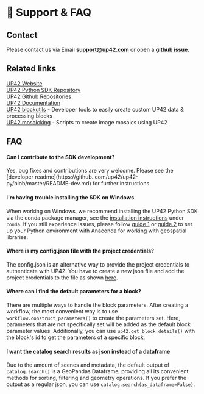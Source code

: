 # :email: Support & FAQ

## **Contact**

Please contact us via Email **[support@up42.com](mailto:support@up42.com)** or open a **[github issue](https://github.com/up42/up42-py/issues)**.

## **Related links**

[UP42 Website](https://up42.com)   
[UP42 Python SDK Repository](https://github.com/up42/up42-py)    
[UP42 Github Repositories](https://github.com/up42)  
[UP42 Documentation](https://docs.up42.com)  
[UP42 blockutils](https://blockutils.up42.com/) - Developer tools to easily create custom UP42 data & processing blocks   
[UP42 mosaicking](https://github.com/up42/mosaicking) - Scripts to create image mosaics using UP42   

## **FAQ**

#### **Can I contribute to the SDK development?**
Yes, bug fixes and contributions are very welcome. Please see the [developer readme](https://github.
com/up42/up42-py/blob/master/README-dev.md) for further instructions.

#### **I'm having trouble installing the SDK on Windows**
When working on Windows, we recommend installing the UP42 Python SDK via the conda package manager, see
the [installation instructions](installation.md) under `conda`. If you still experience issues,
please follow [guide 1](http://www.acgeospatial.co.uk/python-geospatial-workflows-prt1-anaconda/) or
[guide 2](https://chrieke.medium.com/howto-install-python-for-geospatial-applications-1dbc82433c05)
to set up your Python environment with Anaconda for working with geospatial libraries.

#### **Where is my config.json file with the project credentials?**
The config.json is an alternative way to provide the project credentials to authenticate with UP42.
You have to create a new json file and add the project credentials to the file as shown 
[here](authentication.md).

#### **Where can I find the default parameters for a block?**
There are multiple ways to handle the block parameters. After creating a workflow, the most convenient way is 
to use `workflow.construct_parameters()` to create the parameters set. Here, parameters that are not specifically 
set will be added as the default block parameter values. Additionally, you can use `up42.get_block_details()` with
the block's id to get the parameters of a specific block.

#### **I want the catalog search results as json instead of a dataframe**
Due to the amount of scenes and metadata, the default output of `catalog.search()` is a GeoPandas Dataframe,
providing all its convenient methods for sorting, filtering and geometry operations. If you prefer the output as a 
regular json, you can use `catalog.search(as_dataframe=False)`.









 